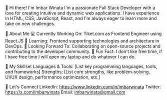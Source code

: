 👋 Hi there! I'm Imbar Winata
I'm a passionate Full Stack Developer with a love for creating intuitive and dynamic web applications. I have experience in HTML, CSS, JavaScript, React, and I'm always eager to learn more and take on new challenges.

🌟 About Me
💻 Currently Working On: Tiket.com as Frontend Engineer using React.JS
🌱 Learning: Frontend supporting technologies and architecture in DevOps.
🔭 Looking Forward To: Collaborating on open-source projects and contributing to the developer community.
🎨 Fun Fact: I don't like free time, if I have free time I will open my laptop and do whatever I can do.

🚀 My Skillset
Languages & Tools: [List key programming languages, tools, and frameworks]
Strengths: [List core strengths, like problem-solving, UI/UX design, performance optimization, etc.]

💬 Let's Connect
LinkedIn: https://www.linkedin.com/in/imbarwinata
Twitter: https://x.com/imbarwinata
Email: imbarwinata@gmail.com

